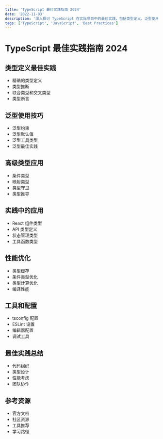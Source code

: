 ```yaml
---
title: 'TypeScript 最佳实践指南 2024'
date: '2022-11-03'
description: '深入探讨 TypeScript 在实际项目中的最佳实践，包括类型定义、泛型使用和性能优化'
tags: ['TypeScript', 'JavaScript', 'Best Practices']
---
```


# TypeScript 最佳实践指南 2024

## 类型定义最佳实践
- 精确的类型定义
- 类型推断
- 联合类型和交叉类型
- 类型断言

## 泛型使用技巧
- 泛型约束
- 泛型默认值
- 泛型工具类型
- 泛型最佳实践

## 高级类型应用
- 条件类型
- 映射类型
- 类型守卫
- 类型推导

## 实践中的应用
- React 组件类型
- API 类型定义
- 状态管理类型
- 工具函数类型

## 性能优化
- 类型缓存
- 条件类型优化
- 类型计算优化
- 编译性能

## 工具和配置
- tsconfig 配置
- ESLint 设置
- 编辑器配置
- 调试工具

## 最佳实践总结
- 代码组织
- 类型设计
- 性能考虑
- 团队协作

## 参考资源
- 官方文档
- 社区资源
- 工具推荐
- 学习路径